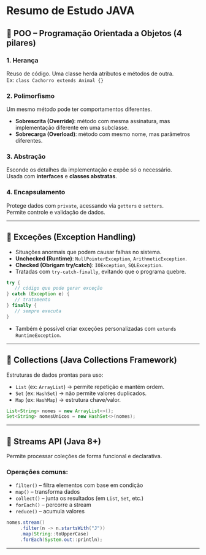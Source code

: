 
# Resumo de Estudo JAVA

## 🧠 POO – Programação Orientada a Objetos (4 pilares)

### 1. Herança
Reuso de código. Uma classe herda atributos e métodos de outra.  
Ex: `class Cachorro extends Animal {}`

### 2. Polimorfismo
Um mesmo método pode ter comportamentos diferentes.
- **Sobrescrita (Override)**: método com mesma assinatura, mas implementação diferente em uma subclasse.
- **Sobrecarga (Overload)**: método com mesmo nome, mas parâmetros diferentes.

### 3. Abstração
Esconde os detalhes da implementação e expõe só o necessário.  
Usada com **interfaces** e **classes abstratas**.

### 4. Encapsulamento
Protege dados com `private`, acessando via `getters` e `setters`.  
Permite controle e validação de dados.

---

## 🔹 Exceções (Exception Handling)

- Situações anormais que podem causar falhas no sistema.
- **Unchecked (Runtime)**: `NullPointerException`, `ArithmeticException`.
- **Checked (Obrigam try/catch)**: `IOException`, `SQLException`.
- Tratadas com `try-catch-finally`, evitando que o programa quebre.

```java
try {
   // código que pode gerar exceção
} catch (Exception e) {
   // tratamento
} finally {
   // sempre executa
}
```

- Também é possível criar exceções personalizadas com `extends RuntimeException`.

---

## 🔹 Collections (Java Collections Framework)

Estruturas de dados prontas para uso:
- `List` (ex: `ArrayList`) → permite repetição e mantém ordem.
- `Set` (ex: `HashSet`) → não permite valores duplicados.
- `Map` (ex: `HashMap`) → estrutura chave/valor.

```java
List<String> nomes = new ArrayList<>();
Set<String> nomesUnicos = new HashSet<>(nomes);
```

---

## 🔹 Streams API (Java 8+)

Permite processar coleções de forma funcional e declarativa.

### Operações comuns:
- `filter()` – filtra elementos com base em condição
- `map()` – transforma dados
- `collect()` – junta os resultados (em `List`, `Set`, etc.)
- `forEach()` – percorre a stream
- `reduce()` – acumula valores

```java
nomes.stream()
     .filter(n -> n.startsWith("J"))
     .map(String::toUpperCase)
     .forEach(System.out::println);
```

---